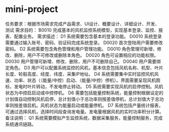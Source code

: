 # mini-project
任务要求：根据市场需求完成产品需求、UI设计、概要设计、详细设计、开发、测试
需求目的：
B0010  完成基本的风机监控系统模型，实现基本登录、监控、报表、配置业务。
需求描述：
D1  系统需要包含基本的登录功能。
D0010  系统登录需要通过输入账号、密码、验证码完成系统登录。
D0020  首次登陆用户需要修改密码。
D2  系统需要包含角色管理和用户管理功能。
D0010  角色管理可新增、修改、删除，用户不可修改或删除本角色。
D0020  角色可设置相应的功能权限。
D0030  用户管理可新增、修改、删除，用户不可删除自己。
D0040  用户需要绑定角色。
D3  用户可以配置系统监控的风机，基本信息包括风机名称、机型、叶片长度、轮毂高度、经度、纬度、采集IP地址。
D4  系统需要集中实时监控风机风速、功率、状态（（能量/中控）启动、（能量/中控）停机）。界面需要呈现风机图标，发电时叶片转动，不发电停止转动。
D5  系统需要实现风机的启停控制。风机状态为中控启启动或中控停机。
D6  需要包括能量控制系统，能量控制根据设定的计划值自动控制风机启停，总计划值小于总功率则按差值停机，总计划值大于总功率则按差值启机。风机状态为能量启动或能量停机。
D7  系统包括产量统计报表，可通过选择风机，选择时间段查询发电量。发电量根据风机的实时功率积分计算。
备注说明：
Q1  系统需要模拟产生监控系统，数据采集服务，能量控制服务，完成系统通讯链路。
